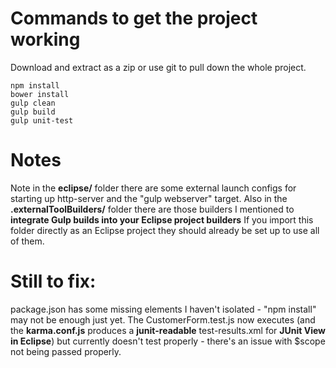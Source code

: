# Commands to get the project working

Download and extract as a zip or use git to pull down the whole project.

```
npm install
bower install
gulp clean
gulp build
gulp unit-test
```

# Notes

Note in the **eclipse/** folder there are some external launch configs for starting up http-server and the "gulp webserver" target.
Also in the **.externalToolBuilders/** folder there are those builders I mentioned to **integrate Gulp builds into your Eclipse project builders**
If you import this folder directly as an Eclipse project they should already be set up to use all of them.

# Still to fix:

package.json has some missing elements I haven't isolated - "npm install" may not be enough just yet.
The CustomerForm.test.js now executes (and the **karma.conf.js** produces a **junit-readable** test-results.xml for **JUnit View in Eclipse**)
but currently doesn't test properly - there's an issue with $scope not being passed properly.
